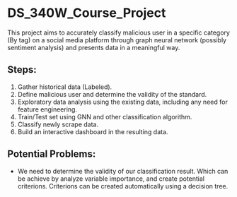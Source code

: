 # DS_340W_Course_Project

This project aims to accurately classify malicious user in a specific category (By tag) on a social media platform through graph neural network (possibly sentiment analysis) and presents data in a meaningful way. 

## Steps:

1) Gather historical data (Labeled).
2) Define malicious user and determine the validity of the standard.
3) Exploratory data analysis using the existing data, including any need for feature engineering.
4) Train/Test set using GNN and other classification algorithm.
5) Classify newly scrape data.
6) Build an interactive dashboard in the resulting data.

## Potential Problems:

- We need to determine the validity of our classification result. Which can be achieve by analyze variable importance, and create potential criterions. Criterions can be created automatically using a decision tree.
